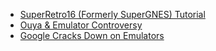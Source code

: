 
* [SuperRetro16 (Formerly SuperGNES) Tutorial](https://www.youtube.com/watch?v=78ArKk2QZTM)
* [Ouya & Emulator Controversy](https://kotaku.com/ouya-tries-to-dispel-fears-that-the-consoles-nintendo-458745016)
* [Google Cracks Down on Emulators](https://venturebeat.com/games/google-emulator-ban-games/)
